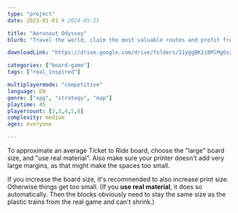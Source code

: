 ```yaml
---
type: "project"
date: 2023-01-01 # 2024-05-25

title: "Aeronaut Odyssey"
blurb: "Travel the world, claim the most valuable routes and profit from it. Connect the sky castles faster than your opponents, in a One Paper Game inspired by Ticket to Ride."

downloadLink: "https://drive.google.com/drive/folders/11yggBK2i8MlMg6sxD-oE4xBQzpgC4AUr"

categories: ["board-game"]
tags: ["real_inspired"]

multiplayermode: "competitive"
language: EN
genre: ["opg", "strategy", "map"]
playtime: 45
playercount: [2,3,4,5,6]
complexity: medium
ages: everyone

---
```



To approximate an average Ticket to Ride board, choose the "large" board size, and "use real material". Also make sure your printer doesn't add very large margins, as that might make the spaces too small.

If you increase the board size, it's recommended to also increase print size. Otherwise things get too small. (If you **use real material**, it does so automatically. Then the blocks obviously need to stay the same size as the plastic trains from the real game and can't shrink.)